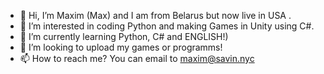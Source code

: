 - 👋 Hi, I’m Maxim (Max) and I am from Belarus but now live in USA .
- 👀 I’m interested in coding Python and making Games in Unity using C#.
- 🌱 I’m currently learning Python, C# and ENGLISH!)
- 💞️ I’m looking to upload my games or programms!
- 📫 How to reach me? You can email to maxim@savin.nyc

<!---
MaximSavin25/MaximSavin25 is a ✨ special ✨ repository because its `README.md` (this file) appears on your GitHub profile.
You can click the Preview link to take a look at your changes.
--->
